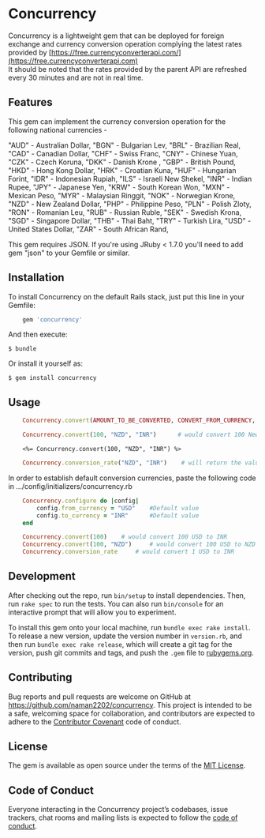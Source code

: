 # Concurrency

Concurrency is a lightweight gem that can be deployed for foreign exchange and currency conversion operation complying the latest rates provided by [https://free.currencyconverterapi.com/](https://free.currencyconverterapi.com)  
  It should be noted that the rates provided by the parent API are refreshed every 30 minutes and are not in real time.

## Features

This gem can implement the currency conversion operation for the following national currencies - 

"AUD" - Australian Dollar,
"BGN" - Bulgarian Lev,
"BRL" - Brazilian Real,
"CAD" - Canadian Dollar,
"CHF" - Swiss Franc,
"CNY" - Chinese Yuan,
"CZK" - Czech Koruna,
"DKK" - Danish Krone ,
"GBP" - British Pound,
"HKD" - Hong Kong Dollar,
"HRK" - Croatian Kuna,
"HUF" - Hungarian Forint,
"IDR" - Indonesian Rupiah,
"ILS" - Israeli New Shekel,
"INR" - Indian Rupee,
"JPY" - Japanese Yen,
"KRW" - South Korean Won,
"MXN" - Mexican Peso,
"MYR" - Malaysian Ringgit,
"NOK" - Norwegian Krone,
"NZD" - New Zealand Dollar,
"PHP" - Philippine Peso,
"PLN" - Polish Zloty,
"RON" - Romanian Leu,
"RUB" - Russian Ruble,
"SEK" - Swedish Krona,
"SGD" - Singapore Dollar,
"THB" - Thai Baht,
"TRY" - Turkish Lira,
"USD" - United States Dollar,
"ZAR" - South African Rand,  

This gem requires JSON. If you're using JRuby < 1.7.0 you'll need to add gem "json" to your Gemfile or similar.

## Installation

To install Concurrency on the default Rails stack, just put this line in your Gemfile:

```ruby
    gem 'concurrency'
```

And then execute:

    $ bundle

Or install it yourself as:

    $ gem install concurrency

## Usage

```ruby
    Concurrency.convert(AMOUNT_TO_BE_CONVERTED, CONVERT_FROM_CURRENCY, CONVERT_TO_CURRENCY)
```

```ruby
    Concurrency.convert(100, "NZD", "INR")      # would convert 100 New Zealand Dollars to Indian Rupees
```
```irb
    <%= Concurrency.convert(100, "NZD", "INR") %>      
```

```ruby
    Concurrency.conversion_rate("NZD", "INR")    # will return the value of 1 New Zealand Dollar in Indian Rupees
```

In order to establish default conversion currencies, paste the following code in .../config/initializers/concurrency.rb

```ruby
    Concurrency.configure do |config|
        config.from_currency = "USD"    #Default value
        config.to_currency = "INR"      #Default value
    end
```
```ruby
    Concurrency.convert(100)    # would convert 100 USD to INR
    Concurrency.convert(100, "NZD")     # would convert 100 USD to NZD
    Concurrency.conversion_rate     # would convert 1 USD to INR
```

## Development

After checking out the repo, run `bin/setup` to install dependencies. Then, run `rake spec` to run the tests. You can also run `bin/console` for an interactive prompt that will allow you to experiment.

To install this gem onto your local machine, run `bundle exec rake install`. To release a new version, update the version number in `version.rb`, and then run `bundle exec rake release`, which will create a git tag for the version, push git commits and tags, and push the `.gem` file to [rubygems.org](https://rubygems.org).

## Contributing

Bug reports and pull requests are welcome on GitHub at https://github.com/naman2202/concurrency. This project is intended to be a safe, welcoming space for collaboration, and contributors are expected to adhere to the [Contributor Covenant](http://contributor-covenant.org) code of conduct.

## License

The gem is available as open source under the terms of the [MIT License](http://opensource.org/licenses/MIT).

## Code of Conduct

Everyone interacting in the Concurrency project’s codebases, issue trackers, chat rooms and mailing lists is expected to follow the [code of conduct](https://github.com/naman2202/concurrency/blob/master/CODE_OF_CONDUCT.md).
